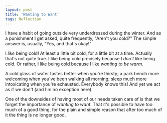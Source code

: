 ```yaml
---
layout: post
title: 'Wanting to Want'
tags: Reflection
---
```


I have a habit of going outside very underdressed during the winter.
And as a punishment I get asked, quite frequently, "Aren't you cold?"
The simple answer is, usually, "Yes, and that's okay!"

I _like_ being cold!
At least a little bit cold, for a little bit at a time.
Actually that's not quite true.
I like being cold precisely because I _don't_ like being cold.
Or rather, I like being cold because I like _wanting to be warm_.

A cold glass of water tastes better when you're thirsty; a park bench more
welcoming when you've been walking all morning; sleep much more intoxicating
when you're exhausted.
Everybody knows this!
And yet we act as if we don't (and I'm no exception here).

One of the downsides of having most of our needs taken care of is that we forget
the importance of _wanting to want_.
That it's possible to have too much of a good thing, for the plain and simple
reason that after too much of it the thing is no longer good.
